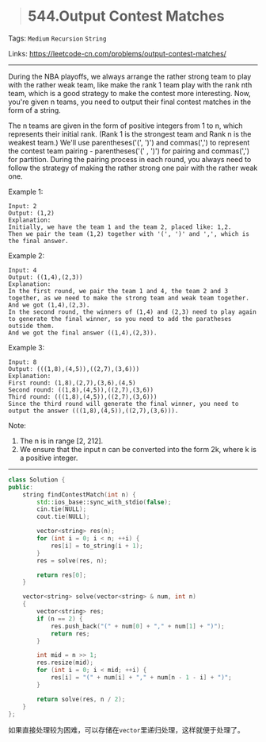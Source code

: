 > # 544.Output Contest Matches

Tags: `Medium` `Recursion` `String` 

Links: <https://leetcode-cn.com/problems/output-contest-matches/>

----

During the NBA playoffs, we always arrange the rather strong team to play with the rather weak team, like make the rank 1 team play with the rank nth team, which is a good strategy to make the contest more interesting. Now, you're given n teams, you need to output their final contest matches in the form of a string.

The n teams are given in the form of positive integers from 1 to n, which represents their initial rank. (Rank 1 is the strongest team and Rank n is the weakest team.) We'll use parentheses('(', ')') and commas(',') to represent the contest team pairing - parentheses('(' , ')') for pairing and commas(',') for partition. During the pairing process in each round, you always need to follow the strategy of making the rather strong one pair with the rather weak one.

Example 1:

```
Input: 2
Output: (1,2)
Explanation: 
Initially, we have the team 1 and the team 2, placed like: 1,2.
Then we pair the team (1,2) together with '(', ')' and ',', which is the final answer.
```

Example 2:

```
Input: 4
Output: ((1,4),(2,3))
Explanation: 
In the first round, we pair the team 1 and 4, the team 2 and 3 together, as we need to make the strong team and weak team together.
And we got (1,4),(2,3).
In the second round, the winners of (1,4) and (2,3) need to play again to generate the final winner, so you need to add the paratheses outside them.
And we got the final answer ((1,4),(2,3)).
```

Example 3:

```
Input: 8
Output: (((1,8),(4,5)),((2,7),(3,6)))
Explanation: 
First round: (1,8),(2,7),(3,6),(4,5)
Second round: ((1,8),(4,5)),((2,7),(3,6))
Third round: (((1,8),(4,5)),((2,7),(3,6)))
Since the third round will generate the final winner, you need to output the answer (((1,8),(4,5)),((2,7),(3,6))).
```

Note:

1. The n is in range [2, 212].
2. We ensure that the input n can be converted into the form 2k, where k is a positive integer.

-----

```c++
class Solution {
public:
    string findContestMatch(int n) {
        std::ios_base::sync_with_stdio(false);
        cin.tie(NULL);
        cout.tie(NULL);

        vector<string> res(n);
        for (int i = 0; i < n; ++i) {
            res[i] = to_string(i + 1);
        }
        res = solve(res, n);

        return res[0];
    }

    vector<string> solve(vector<string> & num, int n)
    {
        vector<string> res;
        if (n == 2) {
            res.push_back("(" + num[0] + "," + num[1] + ")");
            return res;
        }

        int mid = n >> 1;
        res.resize(mid);
        for (int i = 0; i < mid; ++i) {
            res[i] = "(" + num[i] + "," + num[n - 1 - i] + ")";
        }

        return solve(res, n / 2);
    }
};
```

如果直接处理较为困难，可以存储在`vector`里递归处理，这样就便于处理了。